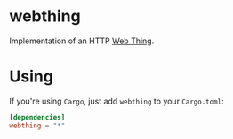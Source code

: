 # webthing

Implementation of an HTTP [Web Thing](https://iot.mozilla.org/wot/).

# Using

If you're using `Cargo`, just add `webthing` to your `Cargo.toml`:

```toml
[dependencies]
webthing = "*"
```

